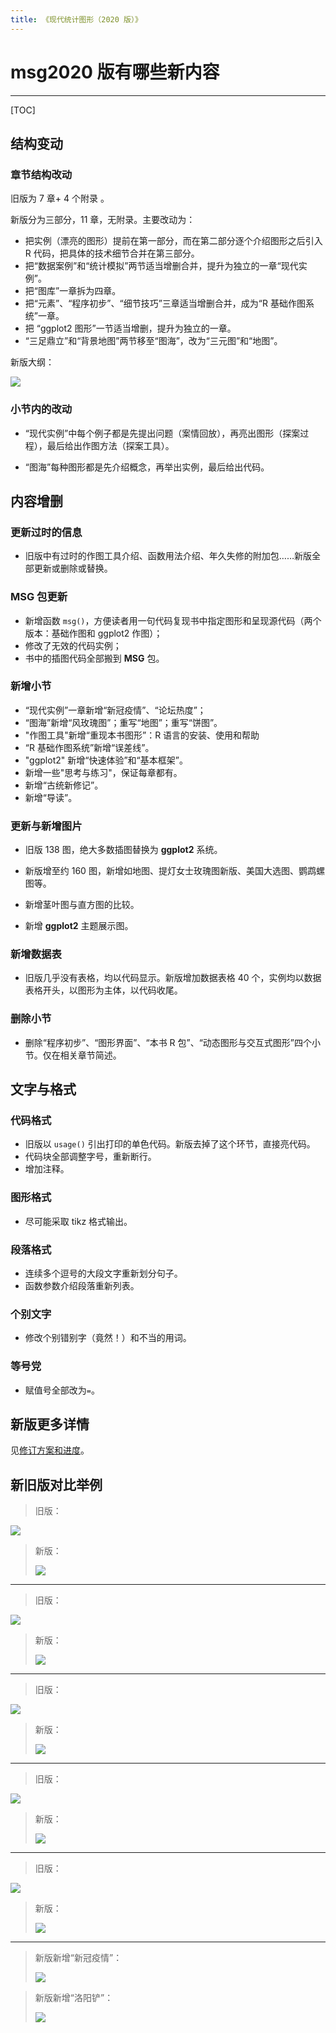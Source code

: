 ```yaml
---
title: 《现代统计图形（2020 版）》
---
```


# msg2020 版有哪些新内容

---

[TOC]

## 结构变动

### 章节结构改动

旧版为 7 章+ 4 个附录 。

新版分为三部分，11 章，无附录。主要改动为：

- 把实例（漂亮的图形）提前在第一部分，而在第二部分逐个介绍图形之后引入 R 代码，把具体的技术细节合并在第三部分。
- 把“数据案例”和“统计模拟”两节适当增删合并，提升为独立的一章“现代实例”。
- 把“图库”一章拆为四章。
- 把“元素”、“程序初步”、“细节技巧”三章适当增删合并，成为“R 基础作图系统”一章。
- 把 “ggplot2 图形”一节适当增删，提升为独立的一章。
- “三足鼎立”和“背景地图”两节移至“图海”，改为“三元图”和“地图”。

新版大纲：

[![](image/msg2020-outline.png)](image/msg2020-outline.png)

### 小节内的改动

- “现代实例”中每个例子都是先提出问题（案情回放），再亮出图形（探案过程），最后给出作图方法（探案工具）。

- “图海”每种图形都是先介绍概念，再举出实例，最后给出代码。

## 内容增删

### 更新过时的信息

- 旧版中有过时的作图工具介绍、函数用法介绍、年久失修的附加包……新版全部更新或删除或替换。

### **MSG** 包更新

- 新增函数 `msg()`，方便读者用一句代码复现书中指定图形和呈现源代码（两个版本：基础作图和 ggplot2 作图）；
- 修改了无效的代码实例；
- 书中的插图代码全部搬到 **MSG** 包。

### 新增小节

- “现代实例”一章新增“新冠疫情”、“论坛热度”；
- “图海”新增“风玫瑰图”；重写“地图”；重写“饼图”。
- "作图工具"新增“重现本书图形”：R 语言的安装、使用和帮助
- “R 基础作图系统”新增“误差线”。
- "ggplot2" 新增“快速体验”和“基本框架”。
- 新增一些"思考与练习"，保证每章都有。
- 新增“古统新修记”。
- 新增“导读”。

### 更新与新增图片

- 旧版 138 图，绝大多数插图替换为 **ggplot2** 系统。

- 新版增至约 160 图，新增如地图、提灯女士玫瑰图新版、美国大选图、鹦鹉螺图等。
- 新增茎叶图与直方图的比较。
- 新增 **ggplot2** 主题展示图。

### 新增数据表

- 旧版几乎没有表格，均以代码显示。新版增加数据表格 40 个，实例均以数据表格开头，以图形为主体，以代码收尾。

### 删除小节

- 删除“程序初步”、“图形界面”、“本书 R 包”、“动态图形与交互式图形”四个小节。仅在相关章节简述。

## 文字与格式

### 代码格式

- 旧版以 `usage()` 引出打印的单色代码。新版去掉了这个环节，直接亮代码。
- 代码块全部调整字号，重新断行。
- 增加注释。

### 图形格式

- 尽可能采取 tikz 格式输出。

### 段落格式

- 连续多个逗号的大段文字重新划分句子。
- 函数参数介绍段落重新列表。

### 个别文字

- 修改个别错别字（竟然！）和不当的用词。

### 等号党

- 赋值号全部改为`=`。

## 新版更多详情

见[修订方案和进度](https://github.com/XiangyunHuang/MSG-Book/issues/88)。

## 新旧版对比举例

> 旧版：

![](image/msg2011-1.png)

> 新版：
>
>![](image/msg2020-1.png)

---

> 旧版：

![](image/msg2011-2.png)

> 新版：
>
>![](image/msg2020-2.png)

---

> 旧版：

![](image/msg2011-3.png)

> 新版：
>
> ![](image/msg2020-3.png)

---

> 旧版：

![](image/msg2011-4.png)

> 新版：
>
> ![](image/msg2020-4.png)

---
> 旧版：

![](image/msg2011-5.png)

> 新版：
>
> ![](image/msg2020-5.png)

---

> 新版新增“新冠疫情”：
> 
> ![](image/msg2020-new1.png)

> 新版新增“洛阳铲”：
> 
> ![](image/msg2020-new2.png)
